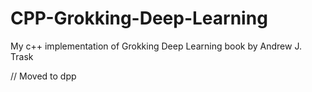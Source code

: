 # CPP-Grokking-Deep-Learning
My c++ implementation of Grokking Deep Learning book by Andrew J. Trask

// Moved to dpp
